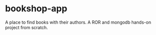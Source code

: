 # bookshop-app
A place to find books with their authors. A ROR and mongodb hands-on project from scratch.
